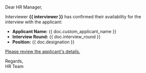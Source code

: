 <p>Dear HR Manager,</p>

<p>
    Interviewer <strong>{{ interviewer }}</strong> has confirmed their availability for the interview with the applicant:
</p>

<ul>
    <li><strong>Applicant Name:</strong> {{ doc.custom_applicant_name }}</li>
    <li><strong>Interview Round:</strong> {{ doc.interview_round }}</li>
    <li><strong>Position:</strong> {{ doc.designation }}</li>
</ul>

<p>
    <a href="{{ frappe.utils.get_url() }}/app/interview/{{ doc.name }}">
        Please review the applicant's details.
    </a>
</p>

<p>Regards,<br>HR Team</p>
